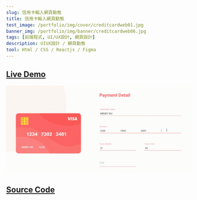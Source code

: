 ```yaml
---
slug: 信用卡輸入網頁動態
title: 信用卡輸入網頁動態
test_image: /portfolio/img/cover/creditcardweb01.jpg
banner_img: /portfolio/img/banner/creditcardweb06.jpg
tags: [前端程式, UI/UX設計, 網頁設計]
description: UIUX設計 / 網頁動態
tool: Html / CSS / Reactjs / Figma
---
```


## [Live Demo](https://wendy60113.github.io/web_payment/)

![credit gif](./01.gif)

## [Source Code](https://github.com/wendy60113/web_payment)
